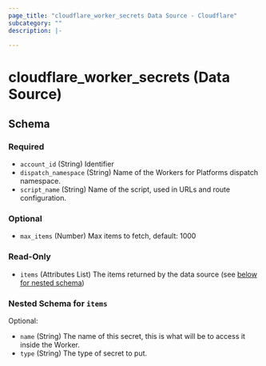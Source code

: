 ```yaml
---
page_title: "cloudflare_worker_secrets Data Source - Cloudflare"
subcategory: ""
description: |-
  
---
```


# cloudflare_worker_secrets (Data Source)




<!-- schema generated by tfplugindocs -->
## Schema

### Required

- `account_id` (String) Identifier
- `dispatch_namespace` (String) Name of the Workers for Platforms dispatch namespace.
- `script_name` (String) Name of the script, used in URLs and route configuration.

### Optional

- `max_items` (Number) Max items to fetch, default: 1000

### Read-Only

- `items` (Attributes List) The items returned by the data source (see [below for nested schema](#nestedatt--items))

<a id="nestedatt--items"></a>
### Nested Schema for `items`

Optional:

- `name` (String) The name of this secret, this is what will be to access it inside the Worker.
- `type` (String) The type of secret to put.


